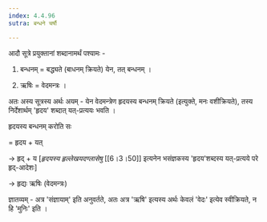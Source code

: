 ```yaml
---
index: 4.4.96
sutra: बन्धने चर्षौ

---
```

आदौ सूत्रे प्रयुक्तानां शब्दानामर्थं पश्यामः -

1. बन्धनम् = बद्ध्यते (बाधनम् क्रियते) येन, तत् बन्धनम् । 

2. ऋषिः = वेदमन्त्रः ।



अतः अस्य सूत्रस्य अर्थः अयम् - येन वेदमन्त्रेण हृदयस्य बन्धनम् क्रियते (इत्युक्ते, मनः वशीक्रियते), तस्य निर्देशार्थम् 'हृदय' शब्दात् यत्-प्रत्ययः भवति ।



हृदयस्य बन्धनम् करोति सः 

=  हृदय + यत्

→ हृद् + य [_हृदयस्य हृल्लेखयदण्लासेषु_ [[6।3।50]] इत्यनेन भसंज्ञकस्य 'हृदय'शब्दस्य यत्-प्रत्यये परे हृद्-आदेशः]

→ हृद्यः ऋषिः (वेदमन्त्रः)  



ज्ञातव्यम् - अत्र 'संज्ञायाम्' इति अनुवर्तते, अतः अत्र 'ऋषि' इत्यस्य अर्थः केवलं 'वेदः' इत्येव स्वीक्रियते, न हि 'मुनिः' इति ।                

